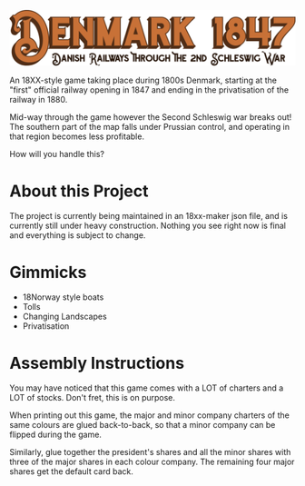 ![Logo](/Denmark%201847%20logo.png)

An 18XX-style game taking place during 1800s Denmark, starting at the "first" official railway opening in 1847 and ending in the privatisation of the railway in 1880.

Mid-way through the game however the Second Schleswig war breaks out! The southern part of the map falls under Prussian control, and operating in that region becomes less profitable.

How will you handle this?

# About this Project

The project is currently being maintained in an 18xx-maker json file, and is currently still under heavy construction.
Nothing you see right now is final and everything is subject to change.

# Gimmicks

- 18Norway style boats
- Tolls
- Changing Landscapes
- Privatisation

# Assembly Instructions

You may have noticed that this game comes with a LOT of charters and a LOT of stocks.
Don't fret, this is on purpose.

When printing out this game, the major and minor company charters of the same colours are glued back-to-back, so that a minor company can be flipped during the game.

Similarly, glue together the president's shares and all the minor shares with three of the major shares in each colour company. The remaining four major shares get the default card back.
